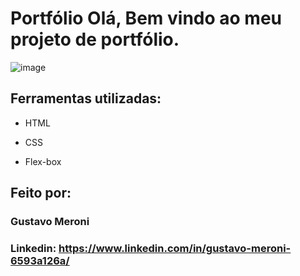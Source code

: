 

# Portfólio Olá, Bem vindo ao meu projeto de portfólio.

![image](file:///C:/Users/gusta/Downloads/Captura%20de%20tela%202025-04-22%20100410.png)

## Ferramentas utilizadas:

* HTML

* CSS

* Flex-box

## Feito por:

### Gustavo Meroni

### Linkedin: https://www.linkedin.com/in/gustavo-meroni-6593a126a/
